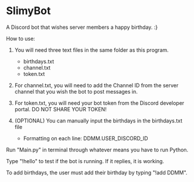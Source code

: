 # SlimyBot
A Discord bot that wishes server members a happy birthday. :}

How to use:

1) You will need three text files in the same folder as this program.
   - birthdays.txt
   - channel.txt
   - token.txt

2) For channel.txt, you will need to add the Channel ID from the server channel that you wish the bot to post messages in. 
3) For token.txt, you will need your bot token from the Discord developer portal. DO NOT SHARE YOUR TOKEN!
4) (OPTIONAL) You can manually input the birthdays in the birthdays.txt file
   - Formatting on each line: DDMM.USER_DISCORD_ID

Run "Main.py" in terminal through whatever means you have to run Python. 

Type "!hello" to test if the bot is running. If it replies, it is working. 

To add birthdays, the user must add their birthday by typing "!add DDMM". 
